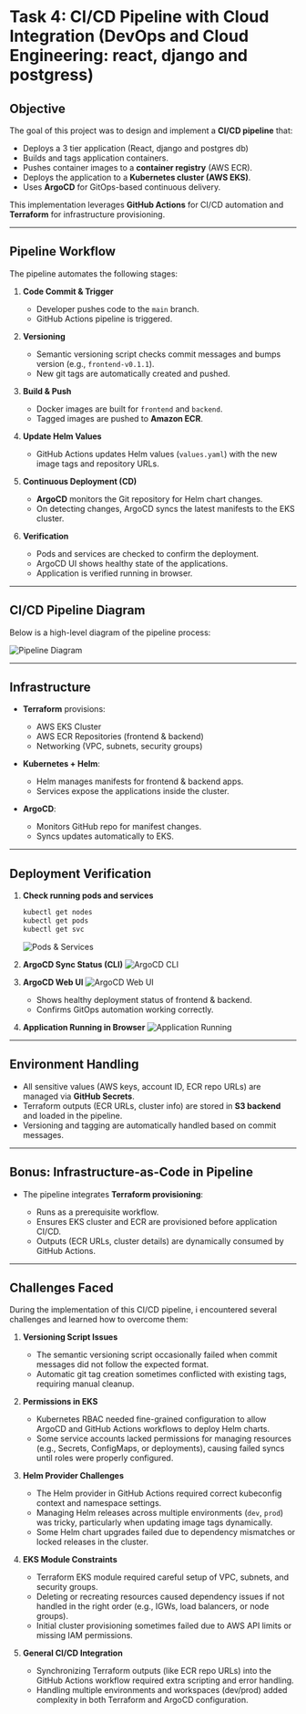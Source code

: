# Task 4: CI/CD Pipeline with Cloud Integration (DevOps and Cloud Engineering: react, django and postgress)

## Objective

The goal of this project was to design and implement a **CI/CD pipeline** that:

- Deploys a 3 tier application (React, django and postgres db)
- Builds and tags application containers.
- Pushes container images to a **container registry** (AWS ECR).
- Deploys the application to a **Kubernetes cluster (AWS EKS)**.
- Uses **ArgoCD** for GitOps-based continuous delivery.

This implementation leverages **GitHub Actions** for CI/CD automation and **Terraform** for infrastructure provisioning.

---

## Pipeline Workflow

The pipeline automates the following stages:

1. **Code Commit & Trigger**

   - Developer pushes code to the `main` branch.
   - GitHub Actions pipeline is triggered.

2. **Versioning**

   - Semantic versioning script checks commit messages and bumps version (e.g., `frontend-v0.1.1`).
   - New git tags are automatically created and pushed.

3. **Build & Push**

   - Docker images are built for `frontend` and `backend`.
   - Tagged images are pushed to **Amazon ECR**.

4. **Update Helm Values**

   - GitHub Actions updates Helm values (`values.yaml`) with the new image tags and repository URLs.

5. **Continuous Deployment (CD)**

   - **ArgoCD** monitors the Git repository for Helm chart changes.
   - On detecting changes, ArgoCD syncs the latest manifests to the EKS cluster.

6. **Verification**

   - Pods and services are checked to confirm the deployment.
   - ArgoCD UI shows healthy state of the applications.
   - Application is verified running in browser.

---

## CI/CD Pipeline Diagram

Below is a high-level diagram of the pipeline process:

![Pipeline Diagram](pipline.png)

---

## Infrastructure

- **Terraform** provisions:

  - AWS EKS Cluster
  - AWS ECR Repositories (frontend & backend)
  - Networking (VPC, subnets, security groups)

- **Kubernetes + Helm**:

  - Helm manages manifests for frontend & backend apps.
  - Services expose the applications inside the cluster.

- **ArgoCD**:

  - Monitors GitHub repo for manifest changes.
  - Syncs updates automatically to EKS.

---

## Deployment Verification

1. **Check running pods and services**

   ```bash
   kubectl get nodes
   kubectl get pods
   kubectl get svc
   ```

   ![Pods & Services](terminal.png)

2. **ArgoCD Sync Status (CLI)**
   ![ArgoCD CLI](argo.png)

3. **ArgoCD Web UI**
   ![ArgoCD Web UI](argocdweb.png)

   - Shows healthy deployment status of frontend & backend.
   - Confirms GitOps automation working correctly.

4. **Application Running in Browser**
   ![Application Running](app.png)

---

## Environment Handling

- All sensitive values (AWS keys, account ID, ECR repo URLs) are managed via **GitHub Secrets**.
- Terraform outputs (ECR URLs, cluster info) are stored in **S3 backend** and loaded in the pipeline.
- Versioning and tagging are automatically handled based on commit messages.

---

## Bonus: Infrastructure-as-Code in Pipeline

- The pipeline integrates **Terraform provisioning**:

  - Runs as a prerequisite workflow.
  - Ensures EKS cluster and ECR are provisioned before application CI/CD.
  - Outputs (ECR URLs, cluster details) are dynamically consumed by GitHub Actions.

---

## Challenges Faced

During the implementation of this CI/CD pipeline, i encountered several challenges and learned how to overcome them:

1. **Versioning Script Issues**

   - The semantic versioning script occasionally failed when commit messages did not follow the expected format.
   - Automatic git tag creation sometimes conflicted with existing tags, requiring manual cleanup.

2. **Permissions in EKS**

   - Kubernetes RBAC needed fine-grained configuration to allow ArgoCD and GitHub Actions workflows to deploy Helm charts.
   - Some service accounts lacked permissions for managing resources (e.g., Secrets, ConfigMaps, or deployments), causing failed syncs until roles were properly configured.

3. **Helm Provider Challenges**

   - The Helm provider in GitHub Actions required correct kubeconfig context and namespace settings.
   - Managing Helm releases across multiple environments (`dev`, `prod`) was tricky, particularly when updating image tags dynamically.
   - Some Helm chart upgrades failed due to dependency mismatches or locked releases in the cluster.

4. **EKS Module Constraints**

   - Terraform EKS module required careful setup of VPC, subnets, and security groups.
   - Deleting or recreating resources caused dependency issues if not handled in the right order (e.g., IGWs, load balancers, or node groups).
   - Initial cluster provisioning sometimes failed due to AWS API limits or missing IAM permissions.

5. **General CI/CD Integration**

   - Synchronizing Terraform outputs (like ECR repo URLs) into the GitHub Actions workflow required extra scripting and error handling.
   - Handling multiple environments and workspaces (dev/prod) added complexity in both Terraform and ArgoCD configuration.
